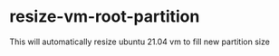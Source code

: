 # resize-vm-root-partition
This will automatically resize ubuntu 21.04 vm to fill new partition size
